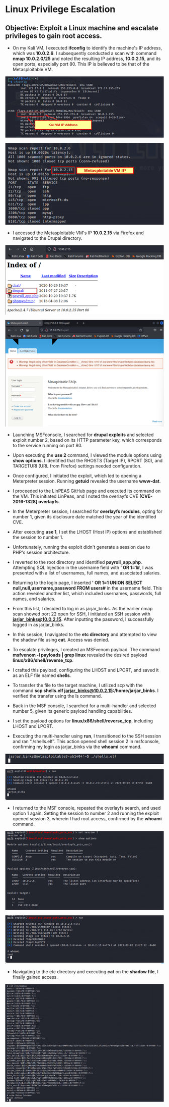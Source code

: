# Linux Privilege Escalation
## **Objective:** Exploit a Linux machine and escalate privileges to gain root access.

- On my Kali VM, I executed **ifconfig** to identify the machine's IP address, which was **10.0.2.6**. I subsequently conducted a scan with command **nmap 10.0.2.0/25** and noted the resulting IP address, **10.0.2.15**, and its open ports, especially port 80. This IP is believed to be that of the Metasploitable VM.

<p align="center">
  <img src="https://github.com/B-Johnson89/Cybersecurity-Projects/blob/main/Linux%20Privesc/Assets/LP1.1.png" alt="">
</p>
<p align="center">
  <img src="https://github.com/B-Johnson89/Cybersecurity-Projects/blob/main/Linux%20Privesc/Assets/LP1.2.png" alt="">
</p>

- I accessed the Metasploitable VM's IP **10.0.2.15** via Firefox and navigated to the Drupal directory.

<p align="center">
  <img src="https://github.com/B-Johnson89/Cybersecurity-Projects/blob/main/Linux%20Privesc/Assets/LP2.1.png" alt="">
</p>
<p align="center">
  <img src="https://github.com/B-Johnson89/Cybersecurity-Projects/blob/main/Linux%20Privesc/Assets/LP2.2.png" alt="">
</p>

- Launching MSFconsole, I searched for **drupal exploits** and selected exploit number 2, based on its HTTP parameter key, which corresponds to the service running on port 80.

- Upon executing the **use 2** command, I viewed the module options using **show options**. I identified that the RHOSTS (Target IP), RPORT (80), and TARGETURI (URL from Firefox) settings needed configuration.

- Once configured, I initiated the exploit, which led to opening a Meterpreter session. Running **getuid** revealed the username **www-dat**.

- I proceeded to the LinPEAS GitHub page and executed its command on the VM. This initiated LinPeas, and I noted the overlayfs CVE **[CVE-2016-1328] overlayfs**.

- In the Meterpreter session, I searched for **overlayfs modules**, opting for number 1, given its disclosure date matched the year of the identified CVE.

- After executing **use 1**, I set the LHOST (Host IP) options and established the session to number 1.

- Unfortunately, running the exploit didn't generate a session due to PHP's session architecture.

- I reverted to the root directory and identified **payroll_app.php**. Attempting SQL Injection in the username field with **’ OR 1=1#**, I was presented with a list of usernames, full names, and associated salaries.

- Returning to the login page, I inserted **' OR 1=1 UNION SELECT null,null,username,password FROM users#** in the username field. This action revealed another list, which included usernames, passwords, full names, and salaries.

- From this list, I decided to log in as jarjar_binks. As the earlier nmap scan showed port 22 open for SSH, I initiated an SSH session with **jarjar_binks@10.0.2.15**. After inputting the password, I successfully logged in as jarjar_binks.

- In this session, I navigated to the **etc directory** and attempted to view the shadow file using **cat**. Access was denied.

- To escalate privileges, I created an MSFvenom payload. The command **msfvenom -l payloads | grep linux** revealed the desired payload **linux/x86/shell/reverse_tcp**.

- I crafted this payload, configuring the LHOST and LPORT, and saved it as an ELF file named **shells**.

- To transfer the file to the target machine, I utilized scp with the command **scp shells.elf jarjar_binks@10.0.2.15:/home/jarjar_binks**. I verified the transfer using the ls command.

- Back in the MSF console, I searched for a multi-handler and selected number 5, given its generic payload handling capabilities.

- I set the payload options for **linux/x86/shell/reverse_tcp**, including LHOST and LPORT.



- Executing the multi-handler using **run**, I transitioned to the SSH session and ran “./shells.elf”. This action opened shell session 2 in msfconsole, confirming my login as jarjar_binks via the **whoami** command.

<p align="center">
  <img src="https://github.com/B-Johnson89/Cybersecurity-Projects/blob/main/Linux%20Privesc/Assets/LP19.1.png" alt="">
</p>
<p align="center">
  <img src="https://github.com/B-Johnson89/Cybersecurity-Projects/blob/main/Linux%20Privesc/Assets/LP19.2.png" alt="">
</p>

- I returned to the MSF console, repeated the overlayfs search, and used option 1 again. Setting the session to number 2 and running the exploit opened session 3, wherein I had root access, confirmed by the **whoami** command.

<p align="center">
  <img src="https://github.com/B-Johnson89/Cybersecurity-Projects/blob/main/Linux%20Privesc/Assets/LP20.1.png" alt="">
</p>
<p align="center">
  <img src="https://github.com/B-Johnson89/Cybersecurity-Projects/blob/main/Linux%20Privesc/Assets/LP20.2.png" alt="">
</p>

- Navigating to the etc directory and executing **cat** on the **shadow file**, I finally gained access.

<p align="center">
  <img src="https://github.com/B-Johnson89/Cybersecurity-Projects/blob/main/Linux%20Privesc/Assets/LP21.png" alt="">
</p>
